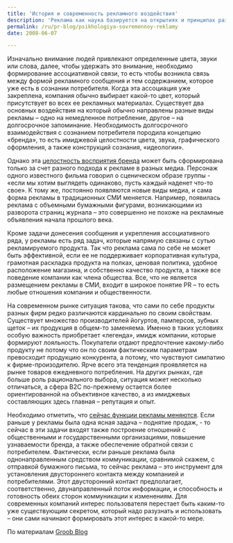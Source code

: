 ```yaml
---
title: 'История и современность рекламного воздействия'
description: 'Реклама как наука базируется на открытиях и принципах разработанных в рамках когнитивной психологии и психологии восприятия, а также на принципах массового поведения. Она находится на стыке психологии, социологии, политологии и экономики, но главным вопросом рекламы остается вопрос о поведении людей.'
permalink: /ru/pr-blog/psikhologiya-sovremennoy-reklamy
date: 2008-06-07

---
```


Изначально внимание людей привлекают определенные цвета, звуки или слова, далее, чтобы удержать это внимание, необходимо формирование ассоциативной связи, то есть чтобы возникла связь между формой рекламного сообщения и тем содержанием, которое уже есть в сознании потребителя. Когда эта ассоциация уже закреплена, компания обычно выбирает какой-то цвет, который присутствует во всех ее рекламных материалах.  Существует два основных воздействия на который обычно направлены разные виды рекламы – одно на немедленное потребление, другое – на долгосрочное запоминание. Необходимость долгосрочного взаимодействия с сознанием потребителя породила концепцию «бренда», то есть имиджевой целостности цвета, звука, графического оформления, а также конструкций сознания, «идеологии».

Однако эта <a href="/ru/pr-blog/branding-articles">целостность восприятия бренда</a> может быть сформирована только за счет разного подхода к рекламе в разных медиа. Персонаж одного известного фильма говорил о сценическом образе группы - «если мы хотим выглядеть одинаково, пусть каждый наденет что-то свое». К тому же, постоянно появляются новые виды медиа, и сама форма рекламы в традиционных СМИ меняется. Например, появилась реклама с объемными бумажными фигурами, возникающими из разворота страниц журнала – это совершенно не похоже на рекламные объявления начала прошлого века.

Кроме задачи донесения сообщения и укрепления ассоциативного ряда, у рекламы есть ряд задач, которые напрямую  связаны с сутью рекламируемого продукта. Так что реклама сама по себе не может быть эффективной, если ее не поддерживает корпоративная культура, грамотная раскладка продукта на полках, ценовая политика, удобное расположение магазина, и собственно качество продукта, а также все поведение компании как члена общества. Все, что не является размещением рекламы в СМИ, входит в широкое понятие PR – то есть любые отношения компании и общественности.

На современном рынке ситуация такова, что сами по себе продукты разных фирм редко различаются кардинально по своим свойствам. Существует множество производителей йогуртов, памперсов, зубных щеток – их продукция в общем-то заменяема. Именно в таких условиях  особую важность приобретает «легенда», имидж компании, которые формируют лояльность. Покупатели отдают предпочтение какому-либо продукту не потому что он по своим фактическим параметрам превосходит продукцию конкурента, а потому, что чувствуют симпатию к фирме-произодителю. Ярче всего эта тенденция проявляется на рынке товаров ежедневного потребления. На других рынках, где больше роль рационального выбора, ситуация может несколько отличаться, а сфера B2C по-прежнему остается более ориентированной на объективное качество, а из имиджевых составляющих здесь главная – репутация и опыт.

Необходимо отметить, что <a href="/ru/pr-blog/future-advertising-trends"> сейчас функции рекламы меняются</a>. Если раньше у рекламы была одна ясная задача – поднятие продаж, - то сейчас в эти задачи входят также построение отношений с общественными и государственными организациями, повышение узнаваемости бренда, а также обеспечение обратной связи с потребителем. Фактически, если раньше реклама была однонаправленным средством коммуникации, сравнимой скажем, с отправкой бумажного письма, то сейчас реклама – это инструмент для установления двустороннего контакта между компанией и потребителями. Этот двусторонний контакт предполагает, соответственно, двунаправленный поток информации, и способность и готовность обеих сторон коммуникации к изменениям. Для современных компаний интерес пользователя перестает быть каким-то уже существующим секретом, который надо разузнать и использовать – они сами начинают формировать этот интерес в какой-то мере.

По материалам <a href="http://groob.cn/2008/06/06/the-psychology-of-advertising/">Groob Blog</a>

